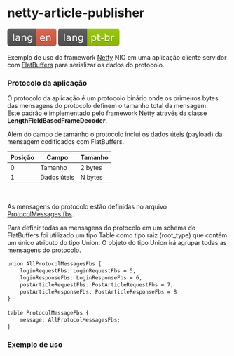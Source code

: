 # netty-article-publisher
[![en](https://github.com/renatocunha216/common/blob/main/images/lang-en.svg?raw=true)](https://github.com/renatocunha216/netty-article-publisher/blob/main/README.en.md)
[![pt-br](https://github.com/renatocunha216/common/blob/main/images/lang-pt-br.svg?raw=true)](https://github.com/renatocunha216/netty-article-publisher/blob/main/README.md)

Exemplo de uso do framework [Netty](https://netty.io/) NIO em uma aplicação cliente servidor com [FlatBuffers](https://flatbuffers.dev/) para serializar os dados do protocolo.


### Protocolo da aplicação

O protocolo da aplicação é um protocolo binário onde os primeiros bytes das mensagens do protocolo definem o tamanho total da mensagem.<br>
Este padrão é implementado pelo framework Netty através da classe **LengthFieldBasedFrameDecoder**.<br>

Além do campo de tamanho o protocolo inclui os dados úteis (payload) da mensagem codificados com FlatBuffers.<br>

| Posição | Campo                    | Tamanho                 |
|---------|--------------------------|-------------------------|
|  0      |  Tamanho                 | 2 bytes                 |
|  1      |  Dados úteis             | N bytes                 |


<br>

As mensagens do protocolo estão definidas no arquivo
[ProtocolMessages.fbs](https://github.com/renatocunha216/netty-article-publisher/blob/main/idl/ProtocolMessages.fbs).

Para definir todas as mensagens do protocolo em um schema do FlatBuffers foi utilizado um tipo Table como tipo raiz (root_type) que contém um único atributo do tipo Union. O objeto do tipo Union irá agrupar todas as mensagens do protocolo.<br>

```
union AllProtocolMessagesFbs {
    loginRequestFbs: LoginRequestFbs = 5,
    loginResponseFbs: LoginResponseFbs = 6,
    postArticleRequestFbs: PostArticleRequestFbs = 7,
    postArticleResponseFbs: PostArticleResponseFbs = 8
}

table ProtocolMessageFbs {
    message: AllProtocolMessagesFbs;
}
```






### Exemplo de uso
